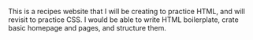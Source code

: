 This is a recipes website that I will be creating to practice HTML, and will revisit to practice CSS. I would be able to write HTML boilerplate, crate basic homepage and pages, and structure them.